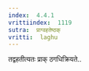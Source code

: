 ```yaml
---
index:  4.4.1
vrittiindex:  1119
sutra:  प्राग्वहतेष्ठक्
vritti:  laghu 
---
```


तद्वहतीत्यतः प्राक् ठगधिक्रियते..


